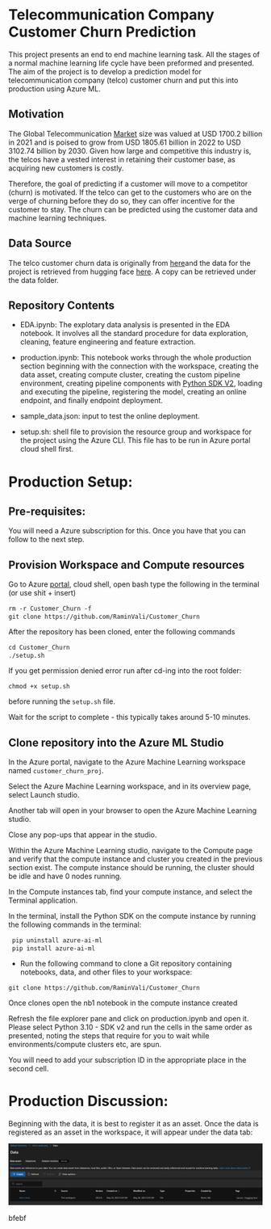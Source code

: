 
# Telecommunication Company Customer Churn Prediction
This project presents an end to end machine learning task. All the stages of a normal machine learning life cycle have been preformed and presented. The aim of the project is to develop a prediction model for telecommunication company (telco) customer churn and put this into production using Azure ML. 

## Motivation
The Global Telecommunication [Market](https://www.skyquestt.com/report/telecommunication-market#:~:text=Global%20Telecommunication%20Market%20size%20was,a%20set%20of%20communication%20instruments.) size was valued at USD 1700.2 billion in 2021 and is poised to grow from USD 1805.61 billion in 2022 to USD 3102.74 billion by 2030. Given how large and competitive this industry is, the telcos have a vested interest in retaining their customer base, as acquiring new customers is costly. 

Therefore, the goal of predicting if a customer will move to a competitor (churn) is motivated. If the telco can get to the customers who are on the verge of churning before they do so, they can offer incentive for the customer to stay. The churn can be predicted using the customer data and machine learning techniques. 





## Data Source
The telco customer churn data is originally from [here](https://community.ibm.com/community/user/businessanalytics/blogs/steven-macko/2019/07/11/telco-customer-churn-1113)and the data for the project is retrieved from hugging face [here](https://huggingface.co/datasets/scikit-learn/churn-prediction). A copy can be retrieved under the data folder.

## Repository Contents
- EDA.ipynb: The explotary data analysis is presented in the EDA notebook. It involves all the standard procedure for data exploration, cleaning, feature engineering and feature extraction.

- production.ipynb: This notebook works through the whole production section beginning with the connection with the workspace, creating the data asset, creating compute cluster, creating the custom pipeline environment, creating pipeline components with [Python SDK V2](https://learn.microsoft.com/en-us/azure/machine-learning/concept-v2?view=azureml-api-2#azure-machine-learning-python-sdk-v2), loading and executing the pipeline, registering the model, creating an online endpoint, and finally endpoint deployment.

- sample_data.json: input to test the online deployment.

- setup.sh: shell file to provision the resource group and workspace for the project using the Azure CLI. This file has to be run in Azure portal cloud shell first. 

# Production Setup: 

## Pre-requisites:
You will need a Azure subscription for this. Once you have that you can follow to the next step.

## Provision Workspace and Compute resources
Go to Azure [portal](https://portal.azure.com/#home), cloud shell, open bash
type the following in the terminal (or use shit + insert)
``` 
rm -r Customer_Churn -f
git clone https://github.com/RaminVali/Customer_Churn
```

After the repository has been cloned, enter the following commands
```
cd Customer_Churn
./setup.sh
```

If you get permission denied error run after cd-ing into the root folder: 
```
chmod +x setup.sh
```
before running the ```setup.sh``` file.

Wait for the script to complete - this typically takes around 5-10 minutes.

## Clone repository into the Azure ML Studio
In the Azure portal, navigate to the Azure Machine Learning workspace named ```customer_churn_proj```.

Select the Azure Machine Learning workspace, and in its overview page, select Launch studio.

Another tab will open in your browser to open the Azure Machine Learning studio.

Close any pop-ups that appear in the studio.

Within the Azure Machine Learning studio, navigate to the Compute page and verify that the compute instance and cluster you created in the previous section exist. The compute instance should be running, the cluster should be idle and have 0 nodes running.

In the Compute instances tab, find your compute instance, and select the Terminal application.

In the terminal, install the Python SDK on the compute instance by running the following commands in the terminal:

```
 pip uninstall azure-ai-ml
 pip install azure-ai-ml
 ```

- Run the following command to clone a Git repository containing notebooks, data, and other files to your workspace: 

```
git clone https://github.com/RaminVali/Customer_Churn
```
Once clones open the nb1 notebook in the compute instance created 

Refresh the file explorer pane and click on production.ipynb and open it. Please select Python 3.10 - SDK v2 and run the cells in the same order as presented, noting the steps that require for you to wait while environments/compute clusters etc, are spun. 

You will need to add your subscription ID in the appropriate place in the second cell.

# Production Discussion:
Beginning with the data, it is best to register it as an asset. Once the data is registered as an asset in the workspace, it will appear under the data tab:

![Registered Dataset](img/Data-registered.png)

bfebf